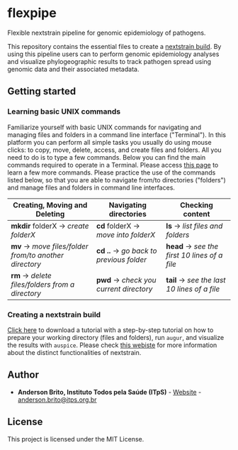 # flexpipe
Flexible nextstrain pipeline for genomic epidemiology of pathogens.

This repository contains the essential files to create a [nextstrain build](https://nextstrain.org/). By using this pipeline users can to perform genomic epidemiology analyses and visualize phylogeographic results to track pathogen spread using genomic data and their associated metadata.


## Getting started
<!--- 
### For Windows users

Native Linux and Mac Users are all set, and can move on to step #2. Windows users, however, must install a Linux subsystem before being able to install nextstrain. Visit [this website](https://docs.nextstrain.org/en/latest/install.html) and follow its step-by-step guide about how to [setup Linux on Windows](https://docs.microsoft.com/en-us/windows/wsl/install-win10) (please choose 'Ubuntu 18.04 LTS or superior versions'), and how to launch Linux and [create a user account and password](https://learn.microsoft.com/en-us/shows/one-dev-minute/how-do-i-configure-a-wsl-distro-to-launch-in-the-home-directory-in-windows-terminal--one-dev-questio) using command line.
-->
### Learning basic UNIX commands

Familiarize yourself with basic UNIX commands for navigating and managing files and folders in a command line interface ("Terminal"). In this platform you can perform all simple tasks you usually do using mouse clicks: to copy, move, delete, access, and create files and folders. All you need to do is to type a few commands. Below you can find the main commands required to operate in a Terminal. Please access [this page](https://commons.wikimedia.org/wiki/File:Unix_command_cheatsheet.pdf) to learn a few more commands. Please practice the use of the commands listed below, so that you are able to navigate from/to directories ("folders") and manage files and folders in command line interfaces.

Creating, Moving and Deleting | Navigating directories | Checking content
------------ | ------------- | -------------
**mkdir** folderX → *create folderX* | **cd** folderX → *move into folderX* | **ls** → *list files and folders*
**mv** → *move files/folder from/to another directory* | **cd ..** → *go back to previous folder* | **head** → *see the first 10 lines of a file*
**rm** → *delete files/folders from a directory* | **pwd** → *check you current directory* | **tail** → *see the last 10 lines of a file*

<!--- 
### Installing nextstrain

If you need to install nexstrain in your computer, please [click here](https://github.com/InstitutoTodosPelaSaude/flexpipe/blob/master/nextstrain_installation.pdf) to download the guidelines to install it. That document provides instructions on how to install `augur` (bioinformatics pipeline) and `auspice` (visualization tool). For more information about the installation process, visit this [nextstrain page](https://docs.nextstrain.org/en/latest/install.html).
-->

### Creating a nextstrain build
[Click here](https://github.com/InstitutoTodosPelaSaude/flexpipe/blob/master/nextstrain_tutorial.pdf) to download a tutorial with a step-by-step tutorial on how to prepare your working directory (files and folders), run `augur`, and visualize the results with `auspice`. Please check [this webiste](https://neherlab.org/201910_RIVM_nextstrain.html) for more information about the distinct functionalities of nextstrain.

## Author

* **Anderson Brito, Instituto Todos pela Saúde (ITpS)** - [Website](https://www.itps.org.br/membros) - anderson.brito@itps.org.br

## License

This project is licensed under the MIT License.
